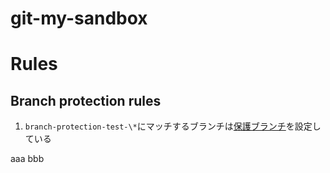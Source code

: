 # git-my-sandbox

# Rules

## Branch protection rules

1. `branch-protection-test-\*`にマッチするブランチは[保護ブランチ](https://docs.github.com/ja/repositories/configuring-branches-and-merges-in-your-repository/managing-protected-branches/about-protected-branches)を設定している

aaa
bbb
